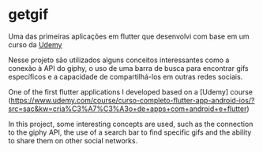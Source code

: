 # getgif

Uma das primeiras aplicações em flutter que desenvolvi com base em um curso da [Udemy](https://www.udemy.com/course/curso-completo-flutter-app-android-ios/?src=sac&kw=cria%C3%A7%C3%A3o+de+apps+com+android+e+flutter)

Nesse projeto são utilizados alguns conceitos interessantes como a conexão à API do giphy,
o uso de uma barra de busca para encontrar gifs específicos e a capacidade de compartilhá-los em outras redes sociais.

One of the first flutter applications I developed based on a [Udemy] course (https://www.udemy.com/course/curso-completo-flutter-app-android-ios/?src=sac&kw=cria%C3%A7%C3%A3o+de+apps+com+android+e+flutter)

In this project, some interesting concepts are used, such as the connection to the giphy API,
the use of a search bar to find specific gifs and the ability to share them on other social networks.
